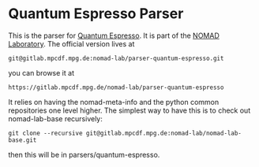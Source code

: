 # Quantum Espresso Parser

This is the parser for [Quantum Espresso](http://www.quantum-espresso.org/).
It is part of the [NOMAD Laboratory](http://nomad-lab.eu).
The official version lives at

    git@gitlab.mpcdf.mpg.de:nomad-lab/parser-quantum-espresso.git

you can browse it at

    https://gitlab.mpcdf.mpg.de/nomad-lab/parser-quantum-espresso

It relies on having the nomad-meta-info and the python common repositories one level higher.
The simplest way to have this is to check out nomad-lab-base recursively:

    git clone --recursive git@gitlab.mpcdf.mpg.de:nomad-lab/nomad-lab-base.git

then this will be in parsers/quantum-espresso.
